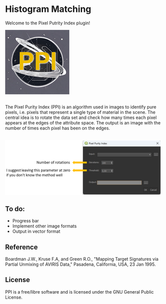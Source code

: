 # Histogram Matching
Welcome to the Pixel Putrity Index plugin!

![](/icon.png)
##
The Pixel Purity Index (PPI) is an algorithm used in images to identify pure pixels, i.e. pixels that represent a single type of material in the scene. The central idea is to rotate the data set and check how many times each pixel appears at the edges of the attribute space. The output is an image with the number of times each pixel has been on the edges.
 ##
![](/ppi_explain.png)
 ## To do:
 - Progress bar
 - Implement other image formats
 - Output in vector format
 ## Reference
 Boardman J.W., Kruse F.A, and Green R.O., "Mapping Target Signatures via Partial Unmixing of AVIRIS Data," Pasadena, California, USA, 23 Jan 1995.
 ## License

PPI is a free/libre software and is licensed under the GNU General Public License.